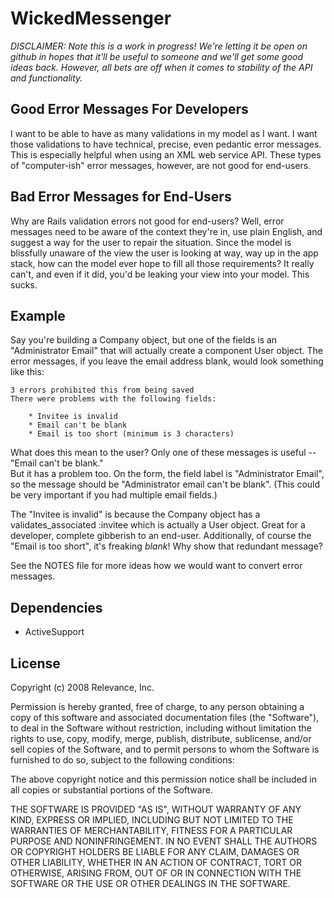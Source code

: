 # WickedMessenger

_DISCLAIMER:  Note this is a work in progress! We're letting it be open on github in hopes that it'll be useful to someone and we'll get some good ideas back. However, all bets are off when it comes to stability of the API and functionality._

## Good Error Messages For Developers

I want to be able to have as many validations in my model as I want.  I want those validations 
to have technical, precise, even pedantic error messages.  This is especially helpful when using 
an XML web service API.  These types of "computer-ish" error messages, however, are not good 
for end-users.

## Bad Error Messages for End-Users

Why are Rails validation errors not good for end-users?  Well, error messages need to be aware 
of the context they're in, use plain English, and suggest a way for the user to repair the 
situation.  Since the model is blissfully unaware of the view the user is looking at way, way up 
in the app stack, how can the model ever hope to fill all those requirements?  It really can't, 
and even if it did, you'd be leaking your view into your model.  This sucks.

## Example

Say you're building a Company object, but one of the fields is an "Administrator Email" that 
will actually create a component User object.  The error messages, if you leave the email 
address blank, would look something like this:

	3 errors prohibited this from being saved
	There were problems with the following fields:

	    * Invitee is invalid
	    * Email can't be blank
	    * Email is too short (minimum is 3 characters)

What does this mean to the user?  Only one of these messages is useful -- "Email can't be blank."  
But it has a problem too.  On the form, the field label is "Administrator Email", so the message 
should be "Administrator email can't be blank".  (This could be very important if you had multiple 
email fields.)

The "Invitee is invalid" is because the Company object has a validates_associated :invitee which 
is actually a User object.  Great for a developer, complete gibberish to an end-user.  Additionally,
of course the "Email is too short", it's freaking *blank*!  Why show that redundant message?

See the NOTES file for more ideas how we would want to convert error messages.

## Dependencies

* ActiveSupport

## License

Copyright (c) 2008 Relevance, Inc.

Permission is hereby granted, free of charge, to any person obtaining
a copy of this software and associated documentation files (the
"Software"), to deal in the Software without restriction, including
without limitation the rights to use, copy, modify, merge, publish,
distribute, sublicense, and/or sell copies of the Software, and to
permit persons to whom the Software is furnished to do so, subject to
the following conditions:

The above copyright notice and this permission notice shall be
included in all copies or substantial portions of the Software.

THE SOFTWARE IS PROVIDED "AS IS", WITHOUT WARRANTY OF ANY KIND,
EXPRESS OR IMPLIED, INCLUDING BUT NOT LIMITED TO THE WARRANTIES OF
MERCHANTABILITY, FITNESS FOR A PARTICULAR PURPOSE AND
NONINFRINGEMENT. IN NO EVENT SHALL THE AUTHORS OR COPYRIGHT HOLDERS BE
LIABLE FOR ANY CLAIM, DAMAGES OR OTHER LIABILITY, WHETHER IN AN ACTION
OF CONTRACT, TORT OR OTHERWISE, ARISING FROM, OUT OF OR IN CONNECTION
WITH THE SOFTWARE OR THE USE OR OTHER DEALINGS IN THE SOFTWARE.
